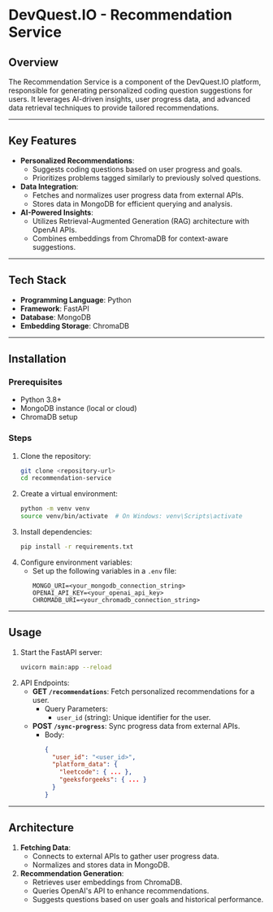 # DevQuest.IO - Recommendation Service

## Overview
The Recommendation Service is a component of the DevQuest.IO platform, responsible for generating personalized coding question suggestions for users. It leverages AI-driven insights, user progress data, and advanced data retrieval techniques to provide tailored recommendations.

---

## Key Features
- **Personalized Recommendations**:
  - Suggests coding questions based on user progress and goals.
  - Prioritizes problems tagged similarly to previously solved questions.
- **Data Integration**:
  - Fetches and normalizes user progress data from external APIs.
  - Stores data in MongoDB for efficient querying and analysis.
- **AI-Powered Insights**:
  - Utilizes Retrieval-Augmented Generation (RAG) architecture with OpenAI APIs.
  - Combines embeddings from ChromaDB for context-aware suggestions.

---

## Tech Stack
- **Programming Language**: Python
- **Framework**: FastAPI
- **Database**: MongoDB
- **Embedding Storage**: ChromaDB

---

## Installation

### Prerequisites
- Python 3.8+
- MongoDB instance (local or cloud)
- ChromaDB setup

### Steps
1. Clone the repository:
   ```bash
   git clone <repository-url>
   cd recommendation-service
   ```
2. Create a virtual environment:
   ```bash
   python -m venv venv
   source venv/bin/activate  # On Windows: venv\Scripts\activate
   ```
3. Install dependencies:
   ```bash
   pip install -r requirements.txt
   ```
4. Configure environment variables:
   - Set up the following variables in a `.env` file:
     ```env
     MONGO_URI=<your_mongodb_connection_string>
     OPENAI_API_KEY=<your_openai_api_key>
     CHROMADB_URI=<your_chromadb_connection_string>
     ```

---

## Usage
1. Start the FastAPI server:
   ```bash
   uvicorn main:app --reload
   ```
2. API Endpoints:
   - **GET `/recommendations`**: Fetch personalized recommendations for a user.
     - Query Parameters:
       - `user_id` (string): Unique identifier for the user.
   - **POST `/sync-progress`**: Sync progress data from external APIs.
     - Body:
       ```json
       {
         "user_id": "<user_id>",
         "platform_data": {
           "leetcode": { ... },
           "geeksforgeeks": { ... }
         }
       }
       ```

---

## Architecture
1. **Fetching Data**:
   - Connects to external APIs to gather user progress data.
   - Normalizes and stores data in MongoDB.
2. **Recommendation Generation**:
   - Retrieves user embeddings from ChromaDB.
   - Queries OpenAI's API to enhance recommendations.
   - Suggests questions based on user goals and historical performance.

